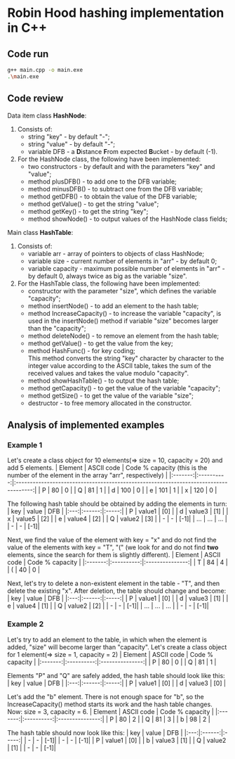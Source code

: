 # Robin Hood hashing implementation in C++ #

## Code run ##

```bash
g++ main.cpp -o main.exe
.\main.exe
```

## Code review ##

Data item class **HashNode**:
   1. Consists of:
      * string "key" - by default "-";
      * string "value" - by default "-";
      * variable DFB -  a **D**istance **F**rom expected **B**ucket - by default (-1).
   2. For the HashNode class, the following have been implemented:
      * two constructors - by default and with the parameters "key" and "value";
      * method plusDFB() - to add one to the DFB variable;
      * method minusDFB() - to subtract one from the DFB variable;
      * method getDFB() - to obtain the value of the DFB variable;
      * method getValue() - to get the string "value";
      * method getKey() - to get the string "key";
      * method showNode() - to output values of the HashNode class fields;

Main class **HashTable**:
   1. Consists of:
      * variable arr - array of pointers to objects of class HashNode;
      * variable size - current number of elements in "arr" - by default 0;
      * variable capacity - maximum possible number of elements in "arr" - by default 0, always twice as big as the variable "size".
   2. For the HashTable class, the following have been implemented:
      * constructor with the parameter "size", which defines the variable "capacity";
      * method insertNode() - to add an element to the hash table;
      * method IncreaseCapacity() - to increase the variable "capacity", is used in the insertNode() method if variable "size" becomes larger than the "capacity";
      * method deleteNode() - to remove an element from the hash table;
      * method getValue() - to get the value from the key;
      * method HashFunc() - for key coding;  
        This method converts the string "key" character by character to the integer value according to the ASCII table, takes the sum of the received values and takes the value modulo "capacity".
      * method showHashTable() - to output the hash table;
      * method getCapacity() - to get the value of the variable "capacity";
      * method getSize() -  to get the value of the variable "size";
      * destructor - to free memory allocated in the constructor.

## Analysis of implemented examples ##

### Example 1 ###

Let's create a class object for 10 elements($\Rightarrow$ size = 10, capacity = 20) and add 5 elements.
| Element | ASCII code | Code % capacity (this is the number of the element in the array "arr", respectively) |
|:-------:|:----------:|:------------------------------------------------------------------------------------:|
|    P    |     80     |                                           0                                          |
|    Q    |     81     |                                           1                                          |
|    d    |    100     |                                           0                                          |
|    e    |    101     |                                           1                                          |
|    x    |    120     |                                           0                                          |

The following hash table should be obtained by adding the elements in turn:
| key |  value |  DFB  |
|:---:|:------:|:-----:|
|  P  | value1 | \[0\] |
|  d  | value3 | \[1\] |
|  x  | value5 | \[2\] |
|  e  | value4 | \[2\] |
|  Q  | value2 | \[3\] |
|  -  |    -   | \[-1\]|
| ... |   ...  |  ...  |
|  -  |    -   | \[-1\]|

Next, we find the value of the element with key = "x" and do not find the value of the elements with key = "T", "(" (we look for and do not find **two** elements, since the search for them is slightly different).
| Element | ASCII code | Code % capacity |
|:-------:|:----------:|:---------------:|
|    T    |     84     |        4        |
|    (    |     40     |        0        |

Next, let's try to delete a non-existent element in the table - "T", and then delete the existing "x".
After deletion, the table should change and become:
| key |  value |  DFB  |
|:---:|:------:|:-----:|
|  P  | value1 | \[0\] |
|  d  | value3 | \[1\] |
|  e  | value4 | \[1\] |
|  Q  | value2 | \[2\] |
|  -  |    -   | \[-1\]|
| ... |   ...  |  ...  |
|  -  |    -   | \[-1\]|

### Example 2 ###

Let's try to add an element to the table, in which when the element is added, "size" will become larger than "capacity".
Let's create a class object for 1 element($\Rightarrow$ size = 1, capacity = 2)
| Element | ASCII code | Code % capacity |
|:-------:|:----------:|:---------------:|
|    P    |     80     |        0        |
|    Q    |     81     |        1        |

Elements "P" and "Q" are safely added, the hash table should look like this:
| key |  value |  DFB  |
|:---:|:------:|:-----:|
|  P  | value1 | \[0\] |
|  d  | value3 | \[0\] |

Let's add the "b" element. There is not enough space for "b", so the IncreaseCapacity() method starts its work and the hash table changes.
Now: size = 3, capacity = 6.
| Element | ASCII code | Code % capacity |
|:-------:|:----------:|:---------------:|
|    P    |     80     |        2        |
|    Q    |     81     |        3        |
|    b    |     98     |        2        |

The hash table should now look like this:
| key |  value |  DFB  |
|:---:|:------:|:-----:|
|  -  |    -   | \[-1\]|
|  -  |    -   | \[-1\]|
|  P  | value1 | \[0\] |
|  b  | value3 | \[1\] |
|  Q  | value2 | \[1\] |
|  -  |    -   | \[-1\]|